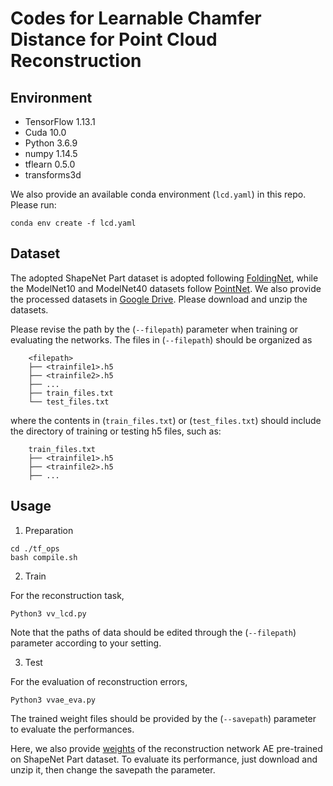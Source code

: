 # Codes for Learnable Chamfer Distance for Point Cloud Reconstruction

## Environment
* TensorFlow 1.13.1
* Cuda 10.0
* Python 3.6.9
* numpy 1.14.5
* tflearn 0.5.0
* transforms3d

We also provide an available conda environment (`lcd.yaml`) in this repo. Please run:

```
conda env create -f lcd.yaml
```

## Dataset
The adopted ShapeNet Part dataset is adopted following [FoldingNet](http://www.merl.com/research/license#FoldingNet), while the ModelNet10 and ModelNet40 datasets follow [PointNet](https://github.com/charlesq34/pointnet.git).
We also provide the processed datasets in [Google Drive](https://drive.google.com/file/d/1sjUk8o-wsZp2PJUej4TsmjnOPvjJegKR/view?usp=sharing). Please download and unzip the datasets.

Please revise the path by the (`--filepath`) parameter when training or evaluating the networks.
The files in (`--filepath`) should be organized as

        <filepath>
        ├── <trainfile1>.h5 
        ├── <trainfile2>.h5
        ├── ...
        ├── train_files.txt
        └── test_files.txt

where the contents in (`train_files.txt`) or (`test_files.txt`) should include the directory of training or testing h5 files, such as:

        train_files.txt
        ├── <trainfile1>.h5
        ├── <trainfile2>.h5
        ├── ...

## Usage

1. Preparation

```
cd ./tf_ops
bash compile.sh
```

2. Train

For the reconstruction task,
```
Python3 vv_lcd.py
```

Note that the paths of data should be edited through the (`--filepath`) parameter according to your setting.

3. Test

For the evaluation of reconstruction errors,
```
Python3 vvae_eva.py
```

The trained weight files should be provided by the (`--savepath`) parameter to evaluate the performances.

Here, we also provide [weights](https://drive.google.com/file/d/1PaKusaibFG72IRmrRXm5oAQ4XEk9Z2lI/view?usp=sharing) of the reconstruction network AE pre-trained on ShapeNet Part dataset. To evaluate its performance, just download and unzip it, then change the savepath the parameter.
